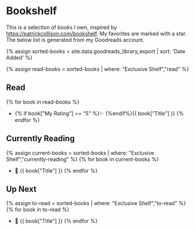 ---
---

# Bookshelf
This is a selection of books I own, inspired by <https://patrickcollison.com/bookshelf>. My favorites are marked with a star.
The below list is generated from my Goodreads account.

{% assign sorted-books = site.data.goodreads_library_export | sort: 'Date Added' %}

{% assign read-books = sorted-books | where: "Exclusive Shelf","read" %}

## Read
{% for book in read-books %}
- {% if book["My Rating"] == "5" %}✨ {%endif%}{{ book["Title"] }}
{% endfor %}

## Currently Reading
{% assign current-books = sorted-books | where: "Exclusive Shelf","currently-reading" %}
{% for book in current-books %}
- 📖 {{ book["Title"] }}
{% endfor %}

## Up Next
{% assign to-read = sorted-books | where: "Exclusive Shelf","to-read" %}
{% for book in to-read %}
- 📘 {{ book["Title"] }}
{% endfor %}
